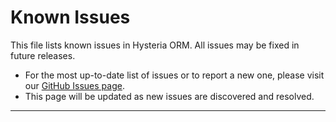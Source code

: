# Known Issues

This file lists known issues in Hysteria ORM. All issues may be fixed in future releases.

- For the most up-to-date list of issues or to report a new one, please visit our [GitHub Issues page](https://github.com/frasan00/hysteria-orm/issues).
- This page will be updated as new issues are discovered and resolved.

---
